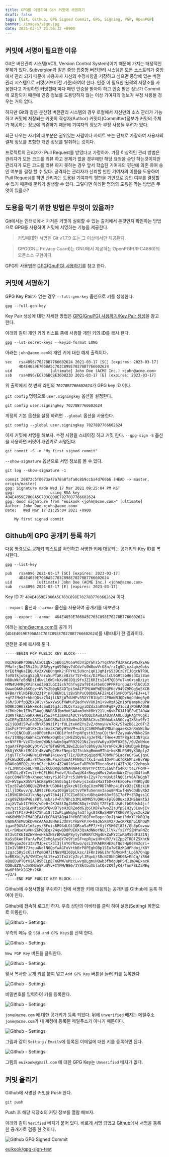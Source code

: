 ```yaml
---
title: GPG를 이용하여 Git 커밋에 서명하기
draft: false
tags: [Git, Github, GPG Signed Commit, GPG, Signing, PGP, OpenPGP]
banner: /images/sign.jpg
date: 2021-03-17 21:56:32 +0900
---
```


## 커밋에 서명이 필요한 이유
Git은 버전관리 시스템(VCS, Version Control System)이기 때문에 가지는 태생적인 문제가 있다. Subversion과 같은 중앙 집중형 버전관리 시스템은 모든 소스트리가 중앙에서 관리 되기 때문에 사용자사 자신의 수정사항을 저장하고 싶으면 중앙에 있는 버전관리 시스템으로 커밋(서브버전 기준)하여야 한다. 인증 이 필요한 원격의 저장소를 사용한다고 가정하면 커밋할때 마다 매번 인증을 받아야 하고 인증 받은 정보가 Commit에 포함되기 때문에 인증 정보를 도용당하지 않는 이상 기여자의 정보가 부정 사용될 경우는 거의 없다. 

하지만 Git와 같은 분산형 버전관리 시스템의 경우 로컬에서 자신만의 소스 관리가 가능하고 커밋에 저장되는 커밋의 작성자(Author) 커밋터(Committer)정보가 커밋의 주체가 제공하는 정보에 의존하기 때문에 기여자의 정보가 부정 사용될 우려가 있다. 

최근 나오는 사기의 대부분은 권위있는 사람이나 사이트 또는 단체로 가장하여 사용자의 결제 정보를 포함한 개인 정보를 탈취하는 것이다.  

프로젝트의 관리자가 Pull Request를 받았다고 가정하자. 가장 이상적인 관리 방법은 관리자가 모든 코드를 리뷰 하고 문제가 없을 경우에만 해당 요청을 승인 하는것이지만 관리자가 모든 코드를 리뷰 하지 못하는 경우 앞서 학습된 기여자의 평판에 의존 하여 승인 여부를 결정 할 수 있다. 공격자는 관리자가 신뢰할 만한 기여자의 이름을 도용하여 Pull Request를 하면 관리자는 도용된 기여자의 평판을 기반으로 승인 여부를 결정할 수 있기 때문에 문제가 발생할 수 있다. 그렇다면 이러한 명의의 도용을 막는 방법은 무엇이 있을까? 


## 도용을 막기 위한 방법은 무엇이 있을까?

Git에서는 인터넷에서 가저온 커밋이 실뢰할 수 있는 출처에서 온것인지 확인하는 방법으로 GPG를 사용하여 커밋에 서명하는 기능을 제공한다.  

> 커밋에대한 서명은 Git v1.7.9 또는 그 이상에서만 제공된다. 

> GPG(GNU Privacy Cuard)는 GNU에서 제공하는 OpenPGP(RFC4880)의 오픈소스 구현이다. 

GPG의 사용법은 [GPG(GnuPG) 사용하기](/posts/how-to-use-gpg)를 참고 한다. 

## 커밋에 서명하기 


GPG Key Pair가 없는 경우 `--full-gen-key` 옵션으로 키를 생성한다. 

```
gpg --full-gen-key
```

Key Pair 생성에 대한 자세한 방법은 [GPG(GnuPG) 사용하기/Key Pair 생성](/posts/how-to-use-gpg/#key-pair-생성)을 참고 한다. 


아래와 같이 개인 키의 리스트 중에 사용할 개인 키의 ID를 복사 한다. 

```
gpg --lst-secret-keys --keyid-format LONG 
```

아래는 `john@acme.com`의 개인 키에 대한 예제 출력이다. 
```
sec   rsa4096/70278B7766602624 2021-03-17 [SC] [expires: 2023-03-17]
      4D4E4059E7068A5C703C898E70278B7766602624
uid                 [ultimate] John Doe (ACME Inc.) <john@acme.com>
ssb   rsa4096/EC736BC8E36D823D 2021-03-17 [E] [expires: 2023-03-17]
```

위 출력에서 첫 번째 라인의  `70278B7766602624`가 GPG key ID 이다. 


`git config` 명령으로 `user.signingkey` 옵션을 설정한다. 


```
git config user.signingkey 70278B7766602624
```

계정의 기본 옵션을 설정 하려면 `--global` 옵션을 사용한다. 

```
git config --global user.signingkey 70278B7766602624
```


이제 커밋에 서명을 해보자. 수정 사항을 스테이징 하고 커밋 한다. `--gpg-sign` `-S` 옵션을 사용하면 커밋이 개인키로 서명된다. 

```
git commit -S -m "My first signed commit"
```


`--show-signature` 옵션으로 서명 정보를 볼 수 있다.
```
git log --show-signature -1
```

```
commit 20872c5f0673a47a78a8fafa0c8b9ccba4d766b6 (HEAD -> master, origin/master)
gpg: Signature made Wed 17 Mar 2021 09:25:04 PM KST
gpg:                using RSA key 4D4E4059E7068A5C703C898E70278B7766602624
gpg: Good signature from "euikook <john@acme.com>" [ultimate]
Author: John Doe <john@acme.com>
Date:   Wed Mar 17 21:25:04 2021 +0900

    My first signed commit
```



## Github에 GPG 공개키 등록 하기

다음 명령으로 공개키 리스트를 확인하고 서명한 키에 대응되는 공개키의 Key ID를 복사한다. 
```
gpg --list-key
```

```
pub   rsa4096 2021-03-17 [SC] [expires: 2023-03-17]
      4D4E4059E7068A5C703C898E70278B7766602624
uid           [ultimate] John Doe (ACME Inc.) <john@acme.com>
sub   rsa4096 2021-03-17 [E] [expires: 2023-03-17]
```

Key ID 가 `4D4E4059E7068A5C703C898E70278B7766602624` 이다.


`--export` 옵션과 `--armor` 옵션을 사용하여 공개키를 내보낸다. 

```
gpg --export --armor  4D4E4059E7068A5C703C898E70278B7766602624
```

아래는 john@acme.com의 공개 키(`4D4E4059E7068A5C703C898E70278B7766602624`)를 내보내기 한 결과이다. 

안전한 곳에 복사해 둔다. 

```
-----BEGIN PGP PUBLIC KEY BLOCK-----

mQINBGBRrQ0BEACxQIqNxJoBBqiVC6aVdJVipYGhs57YqxhVRfdZKacJSMGJkEAG
PMwfrjNmJ55i20ilRBVyy+gd99Wyv7dCdvfs0W8owVrG8n/rzIg5Djxz4qmzGoks
bYEQfNgKaIBQuXyZXVXB0ngnK2jFPYKL5U9cn1qK1JgMIrG539CzEYIJ0gcNTR9L
foV8tkjoGsg52gQ/arw5uPTaKcv8zSrT5Y+Ocx/DJPSoclcL9GRt5bH6sdXxl8am
H88uWkfeBdNDtIdUwLl6WJ+kXv06lDQi9fnJZ16RItsI4M7QD3YuT4mG+smD/iyt
HMN4UHVRgRVihknd3eQILGC3ish7Chfvg2af9I4i45nGC9PFRFxrguWz/RlUCUiX
OwwoOAKha6KEqv+KVPs2b0gNZ4DTpiSmAIPTMLWWPWE9bQPKcV949Z9MOg5o5XCB
BFBm/YklN5FBUO231PjnFD8EWJLjzBv5hPsC00bOEAFZ24Ld7GmFQDfSE4EJ++LT
+qYZfMeX5+hhdQGsz734jlLNZjW7dUHFv35XYfR1UpIt2P8mNBJQDx6qCddmg5y0
JGh/5DPfpQZbk8Hlv+5wxVwSGfXWMuPZedYvVVXKIm1+9wRzASZnibf8ampKcUPW
NO8KJQHGikbHkBs4smu026gJczDLQsYazgyiOZda3n8VNFq0Fy21ocdjPQARAQAB
tCRKb2huIERvZSAoQUNNRSBJbmMuKSA8am9obkBhY21lLmNvbT6JAlQEEwEIAD4W
IQRNTkBZ5waKXHA8iY5wJ4t3ZmAmJAUCYFGtDQIbAwUJA8JnAAULCQgHAgYVCgkI
CwIEFgIDAQIeAQIXgAAKCRBwJ4t3ZmAmJOJNEACXusIKNWaUxA5OCzgIX8tx9FrI
qEjjODdi5PwFadhYX5O9zIP1rfUL2teHdZYsZvZ/dmnyH/n7ok/SlwzB6L2c0TjZ
3asPcFTFPoDtR+Ibx4ex3X7W0y9YmVM+uISjC59KMhwBVMDahqqaeXsXnRnSWc0w
tT+cQ1NCDuDlaeDP0etRa+C0D1VfmtFrpNfgsth33nyCDjtNnF2ayeakvW6ko2Gm
6x/1tNUgoXWWhkIwYWMnxDqKbsjzHEZSQy6s/gJeTRLrlHee+UXTF8gJd13N7qcx
wrNYFfRrVzXTbdzmCW9N3dwUm8qaPR92921Ni2usdVwKyu3SWFUXE5//0UZnbWxe
tgaArFPgHoDCyOt+VJxfBTWGhML3BwIZLGoTcBhGyUu70rnFOxJHiR9sDgyk1Wqw
MkOjYK5HzfMC4Oj4KvWPgCVHzENepzQ27hikkgBmmmMTh4+koKBLERH9yX38ply2
/jgVTTc7k94NHei0MMaRI4iuw/q7T1c/BUtzGq1qdME70bMHPSLaqYeCrGwCjqsC
gFsWudKQvpBirEtVmx4HuFazd4mnAtFhN0iffXs1rwnbIOvFhuKfGRbMhzvEvYWp
bRAOoQMEQ2j/KchG3LjhAK+4Z2W0lbSweFaRPh3HTRxca8sdiL42TnJQc22ehmsk
FrL3Mmtok68LFWUi37kCDQRgUa0NARAA4C4O9YYPcttt5iGGhfS4RKTtaLrFoMF+
vLMVDLz0YCvv7i+HQFLHNLFvdvY/UaZwqUK4rBmygWMwi2uUmdAWxZfcgdG4fbnR
GpcC0N4TP3h+XheeqhHxyrSJ6FiPrc5iNMrB+I2y+7crNUsU3lNQCirV6ATKQgbT
dJ+WVSpwXd5VPihCKSp98ChS0zGg1rXvHvjs3xdasMa3T5D+XFExQoFurP4RbydU
YIoz87wb6O8QUeZPMt0rUGDH4igSk+zNlEc0gCXzmPRD7hRhp4i8YxD2sEKBzkiH
1LljlDKwvv/gLAB93cFEuKw109gWlpCtvVTHTuSenmvIaou8PN1wfHnVCDdbvRb2
x1B9NC8hO4JlknNgayw973b4jIJTCZ1e83CsrUDhq4mh63vfSSI7ofP+ZRDgss1C
zxg09ZkUHP4Gz88Yunsb/sV+hh78hcb3MiHOMN5YuOHUkFplG08uxcU3HSbWatGJ
iujXV7wk1IYHKK/vGe0+JKJd3lDgJbR6C6Dqt+XVNjYZEfpILUs0cfbOBHsh4jif
cm/yzi51pGLeMfioNDfQwUDTyoH3ERZeddG1bSCKBFw7woZIsUfpSIH3y3LuwjEv
zmn4YtFI/U+B2K75hu18rt2wPLgWWqhgfm3flgs8tKBw5HUPYTKE6VVfgvsXqk2W
+WK0WMhlhFMAEQEAAYkCPAQYAQgAJhYhBE1OQFnnBopccDyJjnAni3dmYCYkBQJg
Ua0NAhsMBQkDwmcAAAoJEHAni3dmYCYkBPkP/R+Na365KmVz/UwcKPkDhSi0hQBM
iganE9XVAr1m5zys/BFuis6R94dLGt1QRswSaPP7/+VjtYSH0Zl82t/Gh5pCovnw
UL+rBNseXuVHHZGMOQEg/Z4gwQD8PUEHX3QsAdNNoYNGLllVk/fsZYfSZMYaPNZc
8t3vGTKEIBZWkWvoHkAZNErBMUwQP8yty7mM8RfCMg4UkZuMY2IwRaMS5dF3Z1Nj
KaSsBkAnlFarAvPwCEmMgAyy8Y7e9YjnSF+epRjwiHV+UR7/YCZpp2TRDlZ5XhtN
BJRkypoZ6r3IaVMJp+ctx3i3jlmYG7Rzwo/qsL3YKAERKHEXqfQo3Hp068mZqri+
1ImIV3RMf7J+gu4NdlN0QpYwAGFoV+tbBrP8PEghOBp15Eu7wEUzKGHPhdoj/X8Y
izgzc50y5cKlzrPqmQH7itNWsMQI60pLksc/IFRn19GUihrfGNyxHljLp6h/Onqp
keBBXbi/y6/SWdIng6L1S+wXlIoXiCyZcylJEqvU/S8cNCObhGHK0A+EbCq/iR6d
eBQQDuPT0rXiAJRSbELpEFnGMW/uMzcLwvgBLgmuHQwb3fhdgUpPSM11mDAExacK
ODOuBZO/uJmSM3o5PudVv+IYPM/BE6/3Y8ktbuXblaCQs2K9fyK4/TnnFBLZzMEq
NwHPf0tX2G2Mz2KR
=y3/s
-----END PGP PUBLIC KEY BLOCK-----
```


Github에 수정사항을 푸쉬하기 전에 서명한 키에 대응되는 공개키를 Github에 등록 하여야 한다. 

Github에 접속하 로그인 하자. 우측 상단의 아바타를 클릭 하여 설정(Setting) 화면으로 이동한다. 

![Github - Settings](/images/github-gpg-001.png)

우측의 메뉴 중 `SSH and GPG Keys`를 선택 한다. 

![Github - Settings](/images/github-gpg-002.png)

`New PGP Key` 버튼을 클릭한다. 

![Github - Settings](/images/github-gpg-003.png)

앞서 복사한 공개 키를 붙여 넣고 `Add GPG Key` 버튼을 눌러 키를 등록한다.


![Github - Settings](/images/github-gpg-004.png)

비밀번호를 입력하여 키를 등록한다. 


![Github - Settings](/images/github-gpg-005.png)

`jone@acme.com` 에 대한 공개키가 등록 되었다. 뒤에 `Unverified` 배지는 메일주소 `jone@acme.com`가 내 계정에 등록된 메일주소가 아니기 때문이다. 


![Github - Settings](/images/github-gpg-007.png)

그림과 같이 `Setting` / `Emails`에 등록된 이메일에 대한 키를 등록하면 된다.


![Github - Settings](/images/github-gpg-006.png)

그림의 `euikook@gmail.com` 에 대한 GPG Key는 `Unverified` 배지가 없다.


## 커밋 올리기


Github에 서명된 커밋을 Push 한다. 
```
git push
```

Push 후 해당 저장소의 커밋 정보를 열람 해보자. 

이래와 같이 `Verified` 베지가 붙어 있다. 바르게 서명 되었고 Github에서 서명을 등록한 공개키로 검증 한 것이다. 

![Github GPG Signed Commit](/images/github-gpg-signed-commit.png)

[euikook/gpg-sign-test](https://github.com/euikook/gpg-sign-test/commits/main)